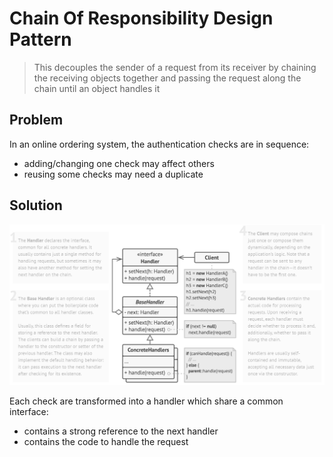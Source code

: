 # Chain Of Responsibility Design Pattern

> This decouples the sender of a request from its receiver by chaining the receiving objects together and passing the request along the chain until an object handles it

## Problem

In an online ordering system, the authentication checks are in sequence:
+ adding/changing one check may affect others
+ reusing some checks may need a duplicate

## Solution

![Chain of Responsibility Structure](../res/chain-of-responsibility-pattern-class-diagram.png)

Each check are transformed into a handler which share a common interface:
+ contains a strong reference to the next handler
+ contains the code to handle the request
